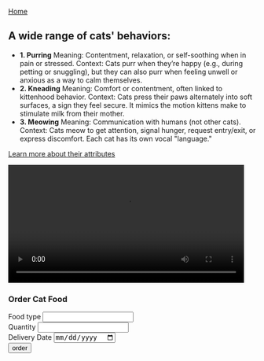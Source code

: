 <a href="index.html">Home</a>
<section>
<h2><b>A wide range of cats' behaviors:</h2></b>
<ul>
<li><b>1. Purring</b>
Meaning: Contentment, relaxation, or self-soothing when in pain or stressed.
Context: Cats purr when they’re happy (e.g., during petting or snuggling), but they can also purr when feeling unwell or anxious as a way to calm themselves.</li>
<li><b>2. Kneading</b>
Meaning: Comfort or contentment, often linked to kittenhood behavior.
Context: Cats press their paws alternately into soft surfaces, a sign they feel secure. It mimics the motion kittens make to stimulate milk from their mother.</li>
<li><b>3. Meowing</b>
Meaning: Communication with humans (not other cats).
Context: Cats meow to get attention, signal hunger, request entry/exit, or express discomfort. Each cat has its own vocal "language."</li>

</ul>
<a href="orderform.html">Learn more about their attributes  </a>
<p><video src="document_5166044293499978936.mp4" controls type="video/mp4" width="480"></video></p>

<form>
<h3> Order Cat Food</h3>
<label>  Food type</label>
<input name=" Food Type"><br>
<label>Quantity</label>
<input name="Quantity"><br>
<label>Delivery Date</label>
<input name:"Date" type="date"><br>
<button>order</button>
</form>
